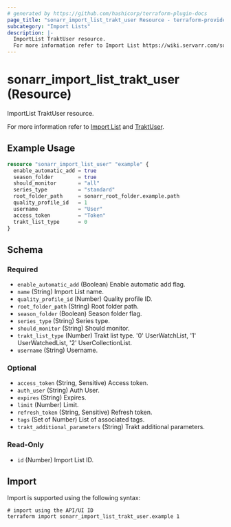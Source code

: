 ```yaml
---
# generated by https://github.com/hashicorp/terraform-plugin-docs
page_title: "sonarr_import_list_trakt_user Resource - terraform-provider-sonarr"
subcategory: "Import Lists"
description: |-
  ImportList TraktUser resource.
  For more information refer to Import List https://wiki.servarr.com/sonarr/settings#import-lists and TraktUser https://wiki.servarr.com/sonarr/supported#trakt_user.
---
```


# sonarr_import_list_trakt_user (Resource)

<!-- subcategory:Import Lists -->ImportList TraktUser resource.
For more information refer to [Import List](https://wiki.servarr.com/sonarr/settings#import-lists) and [TraktUser](https://wiki.servarr.com/sonarr/supported#trakt_user).

## Example Usage

```terraform
resource "sonarr_import_list_user" "example" {
  enable_automatic_add = true
  season_folder        = true
  should_monitor       = "all"
  series_type          = "standard"
  root_folder_path     = sonarr_root_folder.example.path
  quality_profile_id   = 1
  username             = "User"
  access_token         = "Token"
  trakt_list_type      = 0
}
```

<!-- schema generated by tfplugindocs -->
## Schema

### Required

- `enable_automatic_add` (Boolean) Enable automatic add flag.
- `name` (String) Import List name.
- `quality_profile_id` (Number) Quality profile ID.
- `root_folder_path` (String) Root folder path.
- `season_folder` (Boolean) Season folder flag.
- `series_type` (String) Series type.
- `should_monitor` (String) Should monitor.
- `trakt_list_type` (Number) Trakt list type. '0' UserWatchList, '1' UserWatchedList, '2' UserCollectionList.
- `username` (String) Username.

### Optional

- `access_token` (String, Sensitive) Access token.
- `auth_user` (String) Auth User.
- `expires` (String) Expires.
- `limit` (Number) Limit.
- `refresh_token` (String, Sensitive) Refresh token.
- `tags` (Set of Number) List of associated tags.
- `trakt_additional_parameters` (String) Trakt additional parameters.

### Read-Only

- `id` (Number) Import List ID.

## Import

Import is supported using the following syntax:

```shell
# import using the API/UI ID
terraform import sonarr_import_list_trakt_user.example 1
```
